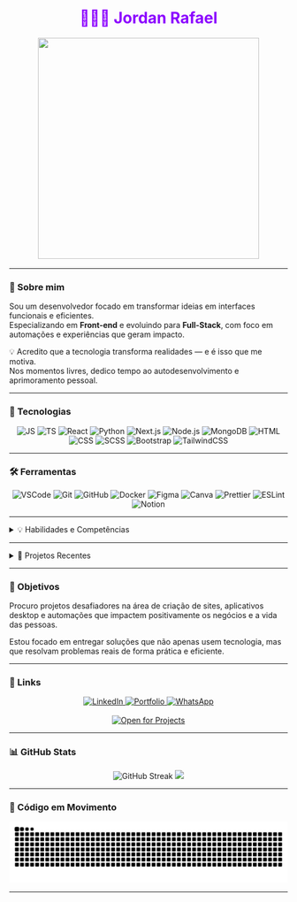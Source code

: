 <h1 align="center" style="color:#8c00ff">👨🏿‍💻 Jordan Rafael</h1>

<div align="center">
  <img src="https://i.postimg.cc/8sP2t5d5/video.gif" height="400" width="400"/>
</div>



---

### 👋 Sobre mim

Sou um desenvolvedor focado em transformar ideias em interfaces funcionais e eficientes.  
Especializando em **Front-end** e evoluindo para **Full-Stack**, com foco em automações e experiências que geram impacto.  

💡 Acredito que a tecnologia transforma realidades — e é isso que me motiva.  
Nos momentos livres, dedico tempo ao autodesenvolvimento e aprimoramento pessoal.

---

### 🚀 Tecnologias

<div align="center">
  <img src="https://cdn.jsdelivr.net/gh/devicons/devicon/icons/javascript/javascript-original.svg" height="40" alt="JS" />
  <img src="https://cdn.jsdelivr.net/gh/devicons/devicon/icons/typescript/typescript-original.svg" height="40" alt="TS" />
  <img src="https://cdn.jsdelivr.net/gh/devicons/devicon/icons/react/react-original.svg" height="40" alt="React" />
  <img src="https://cdn.jsdelivr.net/gh/devicons/devicon@latest/icons/python/python-original.svg" height="40" alt="Python"/>
  <img src="https://cdn.jsdelivr.net/gh/devicons/devicon@latest/icons/nextjs/nextjs-original.svg" height="40" alt="Next.js" />
  <img src="https://cdn.jsdelivr.net/gh/devicons/devicon/icons/nodejs/nodejs-original-wordmark.svg" height="40" alt="Node.js" />
  <img src="https://cdn.jsdelivr.net/gh/devicons/devicon/icons/mongodb/mongodb-original.svg" height="40" alt="MongoDB" />
  <img src="https://cdn.jsdelivr.net/gh/devicons/devicon/icons/html5/html5-original.svg" height="40" alt="HTML" />
  <img src="https://cdn.jsdelivr.net/gh/devicons/devicon/icons/css3/css3-original.svg" height="40" alt="CSS" />
  <img src="https://cdn.jsdelivr.net/gh/devicons/devicon/icons/sass/sass-original.svg" height="40" alt="SCSS" />
  <img src="https://cdn.jsdelivr.net/gh/devicons/devicon/icons/bootstrap/bootstrap-original.svg" height="40" alt="Bootstrap" />
  <img src="https://cdn.jsdelivr.net/gh/devicons/devicon@latest/icons/tailwindcss/tailwindcss-original.svg" height="40" alt="TailwindCSS" />
</div>

---

### 🛠️ Ferramentas

<div align="center">
  <!-- Code & IDE -->
  <img src="https://cdn.jsdelivr.net/gh/devicons/devicon/icons/vscode/vscode-original.svg" height="40" alt="VSCode" />
  <img src="https://cdn.jsdelivr.net/gh/devicons/devicon/icons/git/git-original.svg" height="40" alt="Git" />
  <img src="https://cdn.jsdelivr.net/gh/devicons/devicon/icons/github/github-original.svg" height="40" alt="GitHub" />
  <img src="https://cdn.jsdelivr.net/gh/devicons/devicon/icons/docker/docker-original.svg" height="40" alt="Docker" />

  <!-- UI/UX -->
  <img src="https://cdn.jsdelivr.net/gh/devicons/devicon/icons/figma/figma-original.svg" height="40" alt="Figma" />
  <img src="https://cdn.jsdelivr.net/gh/devicons/devicon/icons/canva/canva-original.svg" height="40" alt="Canva" />

  <!-- Code Formatter & Tools -->
  <img src="https://prettier.io/icon.png" height="40" alt="Prettier" />
  <img src="https://cdn.jsdelivr.net/gh/devicons/devicon/icons/eslint/eslint-original.svg" height="40" alt="ESLint" />

  <!-- Automatização & Extra -->
  <img src="https://img.icons8.com/color/48/000000/notion.png" height="40" alt="Notion" />
</div>


---

<details>
  <summary>💡 Habilidades e Competências</summary>
  <br/>
  <ul>
    <li>⚙️ Resolver problemas reais com soluções tecnológicas eficientes e escaláveis.</li>
    <br/>
    <li>🎯 Criar experiências digitais intuitivas, focadas no usuário final.</li>
    <br/>
    <li>🤖 Planejar e implementar automações que aumentam a produtividade.</li>
    <br/>
    <li>🤝 Trabalhar colaborativamente em equipes multidisciplinares.</li>
    <br/>
    <li>🚀 Adaptar-se rapidamente a novas ferramentas e metodologias.</li>
  </ul>
  <br/>
</details>



---
<details>
<summary>
  📁 Projetos Recentes
</summary>
<br/>
<div align="center">
  <a href="https://wa.me/5511954378787?text=Quero+criar+um+chatbot" target="_blank">
    <img align="center" src="https://img.shields.io/badge/🤖%20Chatbot%20WhatsApp-25D366?style=for-the-badge&logo=whatsapp&logoColor=white" alt="Chatbot WhatsApp" /> 
  </a>
  <br/>
  <p><strong>Bot inteligente</strong> para automação de atendimento e interações no WhatsApp.</p> 
  <hr width="60%"/> 
  
  <br/>
  <a href="https://devjordan.vercel.app/" target="_blank" > 
    <img align="center" src="https://img.shields.io/badge/🌐%20Portfólio%20Online-6f42c1?style=for-the-badge&logo=vercel&logoColor=white" alt="Portfólio" />
  </a> 
  
  <br/>
  <p>Mostra meus <strong>projetos, habilidades</strong> e tecnologias que domino.</p>
  
  <hr width="60%"/> 
  
  <br/>
  <a href="https://logo-ai-five.vercel.app/" target="_blank">
  <img align="center" src="https://img.shields.io/badge/🖼️%20Gerador%20de%20Logos%20com%20IA-gray?style=for-the-badge&logo=code&logoColor=white" alt="Logo Generator AI" />
  <a/>
  <p>Projeto em construção que utiliza <strong>Inteligência Artificial</strong> para gerar logos sob medida.</p>
  
  </div>
</details>

---

### 🎯 Objetivos

Procuro projetos desafiadores na área de criação de sites, aplicativos desktop e automações que impactem positivamente os negócios e a vida das pessoas.  

Estou focado em entregar soluções que não apenas usem tecnologia, mas que resolvam problemas reais de forma prática e eficiente.

---


### 🔗 Links

<p align="center">
  <a href="https://www.linkedin.com/in/jordan-rafael-474449328/" target="_blank">
    <img src="https://img.shields.io/badge/LinkedIn-0077B5?style=for-the-badge&logo=linkedin&logoColor=white" alt="LinkedIn" />
  </a>
  <a href="https://devjordan.vercel.app/" target="_blank">
    <img src="https://img.shields.io/badge/Portfolio-6f42c1?style=for-the-badge&logo=github&logoColor=white" alt="Portfolio" />
  </a>
  <a href="https://api.whatsapp.com/send/?phone=5511954378787&text=Quero+criar+um+projeto&type=phone_number&app_absent=0" target="_blank">
    <img src="https://img.shields.io/badge/WhatsApp-25D366?style=for-the-badge&logo=whatsapp&logoColor=white" alt="WhatsApp" />
  </a>
  <br/>
  <br/>
  <a href="https://api.whatsapp.com/send/?phone=5511954378787&text=Quero+criar+um+projeto&type=phone_number&app_absent=0" target="_blank">   
  <img src="https://img.shields.io/badge/Aberto%20a%20novos Projetos-Sim-brightgreen?style=for-the-badge" alt="Open for Projects" />
  </a>
</p>

---

### 📊 GitHub Stats

<div align="center">
<img src="https://github-readme-streak-stats.herokuapp.com?user=jordanrafaell&theme=dracula&hide_border=true&locale=pt_BR&short_numbers=true" alt="GitHub Streak" width="410"/>
<img src="https://github-readme-stats.vercel.app/api/top-langs/?username=jordanrafaell&layout=compact&theme=algolia&hide_title=true&langs_count=10&card_width=500&scale=3&hide=Swift,C,CMake,kotlin,Objective-C" />





</div>


---

### 🐍 Código em Movimento

<p align="center">
  <img src="https://raw.githubusercontent.com/jordanrafaell/jordanrafaell/output/snake.svg" alt="Snake animation" />
</p>

---



